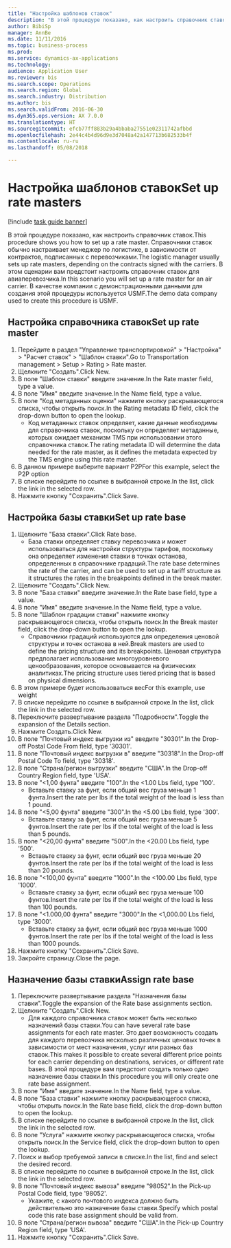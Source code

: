 ```yaml
--- 
title: "Настройка шаблонов ставок"
description: "В этой процедуре показано, как настроить справочник ставок."
author: BibiSp
manager: AnnBe
ms.date: 11/11/2016
ms.topic: business-process
ms.prod: 
ms.service: dynamics-ax-applications
ms.technology: 
audience: Application User
ms.reviewer: bis
ms.search.scope: Operations
ms.search.region: Global
ms.search.industry: Distribution
ms.author: bis
ms.search.validFrom: 2016-06-30
ms.dyn365.ops.version: AX 7.0.0
ms.translationtype: HT
ms.sourcegitcommit: efcb77ff883b29a4bbaba27551e02311742afbbd
ms.openlocfilehash: 2e44c4b4d96d9e3d7048a42a147713b682533b4f
ms.contentlocale: ru-ru
ms.lasthandoff: 05/08/2018

---
```

# <a name="set-up-rate-masters"></a><span data-ttu-id="1c2db-103">Настройка шаблонов ставок</span><span class="sxs-lookup"><span data-stu-id="1c2db-103">Set up rate masters</span></span>

[!include [task guide banner](../../includes/task-guide-banner.md)]

<span data-ttu-id="1c2db-104">В этой процедуре показано, как настроить справочник ставок.</span><span class="sxs-lookup"><span data-stu-id="1c2db-104">This procedure shows you how to set up a rate master.</span></span> <span data-ttu-id="1c2db-105">Справочники ставок обычно настраивает менеджер по логистике, в зависимости от контрактов, подписанных с перевозчиками.</span><span class="sxs-lookup"><span data-stu-id="1c2db-105">The logistic manager usually sets up rate masters, depending on the contracts signed with the carriers.</span></span> <span data-ttu-id="1c2db-106">В этом сценарии вам предстоит настроить справочник ставок для авиаперевозчика.</span><span class="sxs-lookup"><span data-stu-id="1c2db-106">In this scenario you will set up a rate master for an air carrier.</span></span> <span data-ttu-id="1c2db-107">В качестве компании с демонстрационными данными для создания этой процедуры используется USMF.</span><span class="sxs-lookup"><span data-stu-id="1c2db-107">The demo data company used to create this procedure is USMF.</span></span>


## <a name="set-up-rate-master"></a><span data-ttu-id="1c2db-108">Настройка справочника ставок</span><span class="sxs-lookup"><span data-stu-id="1c2db-108">Set up rate master</span></span>
1. <span data-ttu-id="1c2db-109">Перейдите в раздел "Управление транспортировкой" > "Настройка" > "Расчет ставок" > "Шаблон ставки".</span><span class="sxs-lookup"><span data-stu-id="1c2db-109">Go to Transportation management > Setup > Rating > Rate master.</span></span>
2. <span data-ttu-id="1c2db-110">Щелкните "Создать".</span><span class="sxs-lookup"><span data-stu-id="1c2db-110">Click New.</span></span>
3. <span data-ttu-id="1c2db-111">В поле "Шаблон ставки" введите значение.</span><span class="sxs-lookup"><span data-stu-id="1c2db-111">In the Rate master field, type a value.</span></span>
4. <span data-ttu-id="1c2db-112">В поле "Имя" введите значение.</span><span class="sxs-lookup"><span data-stu-id="1c2db-112">In the Name field, type a value.</span></span>
5. <span data-ttu-id="1c2db-113">В поле "Код метаданных оценки" нажмите кнопку раскрывающегося списка, чтобы открыть поиск.</span><span class="sxs-lookup"><span data-stu-id="1c2db-113">In the Rating metadata ID field, click the drop-down button to open the lookup.</span></span>
    * <span data-ttu-id="1c2db-114">Код метаданных ставок определяет, какие данные необходимы для справочника ставок, поскольку он определяет метаданные, которых ожидает механизм TMS при использовании этого справочника ставок.</span><span class="sxs-lookup"><span data-stu-id="1c2db-114">The rating metadata ID will determine the data needed for the rate master, as it defines the metadata expected by the TMS engine using this rate master.</span></span>  
6. <span data-ttu-id="1c2db-115">В данном примере выберите вариант P2P</span><span class="sxs-lookup"><span data-stu-id="1c2db-115">For this example, select the P2P option</span></span>
7. <span data-ttu-id="1c2db-116">В списке перейдите по ссылке в выбранной строке.</span><span class="sxs-lookup"><span data-stu-id="1c2db-116">In the list, click the link in the selected row.</span></span>
8. <span data-ttu-id="1c2db-117">Нажмите кнопку "Сохранить".</span><span class="sxs-lookup"><span data-stu-id="1c2db-117">Click Save.</span></span>

## <a name="set-up-rate-base"></a><span data-ttu-id="1c2db-118">Настройка базы ставки</span><span class="sxs-lookup"><span data-stu-id="1c2db-118">Set up rate base</span></span>
1. <span data-ttu-id="1c2db-119">Щелкните "База ставки".</span><span class="sxs-lookup"><span data-stu-id="1c2db-119">Click Rate base.</span></span>
    * <span data-ttu-id="1c2db-120">База ставки определяет ставку перевозчика и может использоваться для настройки структуры тарифов, поскольку она определяет изменения ставки в точках останова, определенных в справочнике градаций.</span><span class="sxs-lookup"><span data-stu-id="1c2db-120">The rate base determines the rate of the carrier, and can be used to set up a tariff structure as it structures the rates in the breakpoints defined in the break master.</span></span>  
2. <span data-ttu-id="1c2db-121">Щелкните "Создать".</span><span class="sxs-lookup"><span data-stu-id="1c2db-121">Click New.</span></span>
3. <span data-ttu-id="1c2db-122">В поле "База ставки" введите значение.</span><span class="sxs-lookup"><span data-stu-id="1c2db-122">In the Rate base field, type a value.</span></span>
4. <span data-ttu-id="1c2db-123">В поле "Имя" введите значение.</span><span class="sxs-lookup"><span data-stu-id="1c2db-123">In the Name field, type a value.</span></span>
5. <span data-ttu-id="1c2db-124">В поле "Шаблон градации ставки" нажмите кнопку раскрывающегося списка, чтобы открыть поиск.</span><span class="sxs-lookup"><span data-stu-id="1c2db-124">In the Break master field, click the drop-down button to open the lookup.</span></span>
    * <span data-ttu-id="1c2db-125">Справочники градаций используются для определения ценовой структуры и точек останова в ней.</span><span class="sxs-lookup"><span data-stu-id="1c2db-125">Break masters are used to define the pricing structure and its breakpoints.</span></span> <span data-ttu-id="1c2db-126">Ценовая структура предполагает использование многоуровневого ценообразования, которое основывается на физических аналитиках.</span><span class="sxs-lookup"><span data-stu-id="1c2db-126">The pricing structure uses tiered pricing that is based on physical dimensions.</span></span>  
6. <span data-ttu-id="1c2db-127">В этом примере будет использоваться вес</span><span class="sxs-lookup"><span data-stu-id="1c2db-127">For this example, use weight</span></span>
7. <span data-ttu-id="1c2db-128">В списке перейдите по ссылке в выбранной строке.</span><span class="sxs-lookup"><span data-stu-id="1c2db-128">In the list, click the link in the selected row.</span></span>
8. <span data-ttu-id="1c2db-129">Переключите развертывание раздела "Подробности".</span><span class="sxs-lookup"><span data-stu-id="1c2db-129">Toggle the expansion of the Details section.</span></span>
9. <span data-ttu-id="1c2db-130">Нажмите Создать.</span><span class="sxs-lookup"><span data-stu-id="1c2db-130">Click New.</span></span>
10. <span data-ttu-id="1c2db-131">В поле "Почтовый индекс выгрузки из" введите "30301".</span><span class="sxs-lookup"><span data-stu-id="1c2db-131">In the Drop-off Postal Code From field, type '30301'.</span></span>
11. <span data-ttu-id="1c2db-132">В поле "Почтовый индекс выгрузки в" введите "30318".</span><span class="sxs-lookup"><span data-stu-id="1c2db-132">In the Drop-off Postal Code To field, type '30318'.</span></span>
12. <span data-ttu-id="1c2db-133">В поле "Страна/регион выгрузки" введите "США".</span><span class="sxs-lookup"><span data-stu-id="1c2db-133">In the Drop-off Country Region field, type 'USA'.</span></span>
13. <span data-ttu-id="1c2db-134">В поле "<1,00 фунта" введите "100".</span><span class="sxs-lookup"><span data-stu-id="1c2db-134">In the <1.00 Lbs field, type '100'.</span></span>
    * <span data-ttu-id="1c2db-135">Вставьте ставку за фунт, если общий вес груза меньше 1 фунта.</span><span class="sxs-lookup"><span data-stu-id="1c2db-135">Insert the rate per lbs if the total weight of the load is less than 1 pound.</span></span>  
14. <span data-ttu-id="1c2db-136">В поле "<5,00 фунта" введите "300".</span><span class="sxs-lookup"><span data-stu-id="1c2db-136">In the <5.00 Lbs field, type '300'.</span></span>
    * <span data-ttu-id="1c2db-137">Вставьте ставку за фунт, если общий вес груза меньше 5 фунтов.</span><span class="sxs-lookup"><span data-stu-id="1c2db-137">Insert the rate per lbs if the total weight of the load is less than 5 pounds.</span></span>  
15. <span data-ttu-id="1c2db-138">В поле "<20,00 фунта" введите "500".</span><span class="sxs-lookup"><span data-stu-id="1c2db-138">In the <20.00 Lbs field, type '500'.</span></span>
    * <span data-ttu-id="1c2db-139">Вставьте ставку за фунт, если общий вес груза меньше 20 фунтов.</span><span class="sxs-lookup"><span data-stu-id="1c2db-139">Insert the rate per lbs if the total weight of the load is less than 20 pounds.</span></span>  
16. <span data-ttu-id="1c2db-140">В поле "<100,00 фунта" введите "1000".</span><span class="sxs-lookup"><span data-stu-id="1c2db-140">In the <100.00 Lbs field, type '1000'.</span></span>
    * <span data-ttu-id="1c2db-141">Вставьте ставку за фунт, если общий вес груза меньше 100 фунтов.</span><span class="sxs-lookup"><span data-stu-id="1c2db-141">Insert the rate per lbs if the total weight of the load is less than 100 pounds.</span></span>  
17. <span data-ttu-id="1c2db-142">В поле "<1.000,00 фунта" введите "3000".</span><span class="sxs-lookup"><span data-stu-id="1c2db-142">In the <1,000.00 Lbs field, type '3000'.</span></span>
    * <span data-ttu-id="1c2db-143">Вставьте ставку за фунт, если общий вес груза меньше 1000 фунтов.</span><span class="sxs-lookup"><span data-stu-id="1c2db-143">Insert the rate per lbs if the total weight of the load is less than 1000 pounds.</span></span>  
18. <span data-ttu-id="1c2db-144">Нажмите кнопку "Сохранить".</span><span class="sxs-lookup"><span data-stu-id="1c2db-144">Click Save.</span></span>
19. <span data-ttu-id="1c2db-145">Закройте страницу.</span><span class="sxs-lookup"><span data-stu-id="1c2db-145">Close the page.</span></span>

## <a name="assign-rate-base"></a><span data-ttu-id="1c2db-146">Назначение базы ставки</span><span class="sxs-lookup"><span data-stu-id="1c2db-146">Assign rate base</span></span>
1. <span data-ttu-id="1c2db-147">Переключите развертывание раздела "Назначения базы ставки".</span><span class="sxs-lookup"><span data-stu-id="1c2db-147">Toggle the expansion of the Rate base assignments section.</span></span>
2. <span data-ttu-id="1c2db-148">Щелкните "Создать".</span><span class="sxs-lookup"><span data-stu-id="1c2db-148">Click New.</span></span>
    * <span data-ttu-id="1c2db-149">Для каждого справочника ставок может быть несколько назначений базы ставки.</span><span class="sxs-lookup"><span data-stu-id="1c2db-149">You can have several rate base assignments for each rate master.</span></span> <span data-ttu-id="1c2db-150">Это дает возможность создать для каждого перевозчика несколько различных ценовых точек в зависимости от мест назначения, услуг или разных баз ставок.</span><span class="sxs-lookup"><span data-stu-id="1c2db-150">This makes it possible to create several different price points for each carrier depending on destinations, services, or different rate bases.</span></span> <span data-ttu-id="1c2db-151">В этой процедуре вам предстоит создать только одно назначение базы ставки.</span><span class="sxs-lookup"><span data-stu-id="1c2db-151">In this procedure you will only create one rate base assignment.</span></span>  
3. <span data-ttu-id="1c2db-152">В поле "Имя" введите значение.</span><span class="sxs-lookup"><span data-stu-id="1c2db-152">In the Name field, type a value.</span></span>
4. <span data-ttu-id="1c2db-153">В поле "База ставки" нажмите кнопку раскрывающегося списка, чтобы открыть поиск.</span><span class="sxs-lookup"><span data-stu-id="1c2db-153">In the Rate base field, click the drop-down button to open the lookup.</span></span>
5. <span data-ttu-id="1c2db-154">В списке перейдите по ссылке в выбранной строке.</span><span class="sxs-lookup"><span data-stu-id="1c2db-154">In the list, click the link in the selected row.</span></span>
6. <span data-ttu-id="1c2db-155">В поле "Услуга" нажмите кнопку раскрывающегося списка, чтобы открыть поиск.</span><span class="sxs-lookup"><span data-stu-id="1c2db-155">In the Service field, click the drop-down button to open the lookup.</span></span>
7. <span data-ttu-id="1c2db-156">Поиск и выбор требуемой записи в списке.</span><span class="sxs-lookup"><span data-stu-id="1c2db-156">In the list, find and select the desired record.</span></span>
8. <span data-ttu-id="1c2db-157">В списке перейдите по ссылке в выбранной строке.</span><span class="sxs-lookup"><span data-stu-id="1c2db-157">In the list, click the link in the selected row.</span></span>
9. <span data-ttu-id="1c2db-158">В поле "Почтовый индекс вывоза" введите "98052".</span><span class="sxs-lookup"><span data-stu-id="1c2db-158">In the Pick-up Postal Code field, type '98052'.</span></span>
    * <span data-ttu-id="1c2db-159">Укажите, с какого почтового индекса должно быть действительно это назначение базы ставки.</span><span class="sxs-lookup"><span data-stu-id="1c2db-159">Specify which postal code this rate base assignment should be valid from.</span></span>    
10. <span data-ttu-id="1c2db-160">В поле "Страна/регион вывоза" введите "США".</span><span class="sxs-lookup"><span data-stu-id="1c2db-160">In the Pick-up Country Region field, type 'USA'.</span></span>
11. <span data-ttu-id="1c2db-161">Нажмите кнопку "Сохранить".</span><span class="sxs-lookup"><span data-stu-id="1c2db-161">Click Save.</span></span>


